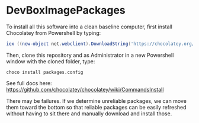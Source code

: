 DevBoxImagePackages
===================

To install all this software into a clean baseline computer, first install Chocolatey from Powershell by typing:

```powershell
iex ((new-object net.webclient).DownloadString('https://chocolatey.org/install.ps1'))
```
Then, clone this repository and as Administrator in a new Powershell window with the cloned folder, type:

`choco install packages.config`

See full docs here: https://github.com/chocolatey/chocolatey/wiki/CommandsInstall

There may be failures. If we determine unreliable packages, we can move them toward the bottom so that reliable packages can be easily refreshed without having to sit there and manually download and install those.
